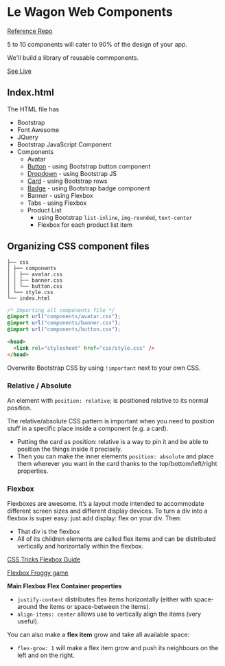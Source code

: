 # Le Wagon Web Components

[Reference Repo](https://github.com/Papillard/UI-sprint)

5 to 10 components will cater to 90% of the design of your app.

We'll build a library of reusable commponents.

[See Live]()

## Index.html

The HTML file has

- Bootstrap
- Font Awesome
- JQuery
- Bootstrap JavaScript Component
- Components
  - Avatar
  - [Button](https://getbootstrap.com/docs/5.0/components/buttons/) - using Bootstrap button component
  - [Dropdown](https://getbootstrap.com/docs/4.0/components/dropdowns/) - using Bootstrap JS
  - [Card](https://getbootstrap.com/docs/4.0/components/card/) - using Bootstrap rows
  - [Badge](https://getbootstrap.com/docs/5.0/components/badge/) - using Bootstrap badge component
  - Banner - using Flexbox
  - Tabs - using Flexbox
  - Product List
    - using Bootstrap `list-inline`, `img-rounded`, `text-center`
    - Flexbox for each product list item

## Organizing CSS component files

```
├── css
│ ├── components
│ │ ├── avatar.css
│ │ ├── banner.css
│ │ └── button.css
│ └── style.css
└── index.html
```

```css
/* Importing all components file */
@import url("components/avatar.css");
@import url("components/banner.css");
@import url("components/button.css");
```

```html
<head>
  <link rel="stylesheet" href="css/style.css" />
</head>
```

Overwrite Bootstrap CSS by using `!important` next to your own CSS.

### Relative / Absolute

An element with `position: relative`; is positioned relative to its normal position.

The relative/absolute CSS pattern is important when you need to position stuff in a specific place inside a component (e.g. a card).

- Putting the card as position: relative is a way to pin it and be able to position the things inside it precisely.
- Then you can make the inner elements `position: absolute` and place them wherever you want in the card thanks to the top/bottom/left/right properties.

### Flexbox

Flexboxes are awesome. It’s a layout mode intended to accommodate different screen sizes and different display devices. To turn a div into a flexbox is super easy: just add display: flex on your div. Then:

- That div is the flexbox
- All of its children elements are called flex items and can be distributed vertically and horizontally within the flexbox.

[CSS Tricks Flexbox Guide](https://css-tricks.com/snippets/css/a-guide-to-flexbox/)

[Flexbox Froggy game](http://flexboxfroggy.com/)

**Main Flexbox Flex Container properties**

- `justify-content` distributes flex items horizontally (either with space-around the items or space-between the items).
- `align-items: center` allows use to vertically align the items (very useful).

You can also make a **flex item** grow and take all available space:

- `flex-grow: 1` will make a flex item grow and push its neighbours on the left and on the right.
